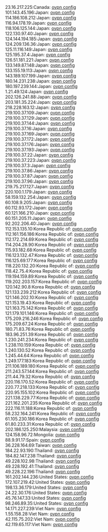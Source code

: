 23.16.217.225:Canada: [ovpn config](vpn/23_16_217_225.ovpn)  
101.143.45.196:Japan: [ovpn config](vpn/101_143_45_196.ovpn)  
114.186.108.212:Japan: [ovpn config](vpn/114_186_108_212.ovpn)  
116.94.178.19:Japan: [ovpn config](vpn/116_94_178_19.ovpn)  
118.106.125.144:Japan: [ovpn config](vpn/118_106_125_144.ovpn)  
122.130.97.40:Japan: [ovpn config](vpn/122_130_97_40.ovpn)  
124.144.194.185:Japan: [ovpn config](vpn/124_144_194_185.ovpn)  
124.209.136.36:Japan: [ovpn config](vpn/124_209_136_36.ovpn)  
125.11.116.149:Japan: [ovpn config](vpn/125_11_116_149.ovpn)  
125.195.37.4:Japan: [ovpn config](vpn/125_195_37_4.ovpn)  
126.51.181.221:Japan: [ovpn config](vpn/126_51_181_221.ovpn)  
133.149.87.148:Japan: [ovpn config](vpn/133_149_87_148.ovpn)  
133.155.19.113:Japan: [ovpn config](vpn/133_155_19_113.ovpn)  
143.189.107.199:Japan: [ovpn config](vpn/143_189_107_199.ovpn)  
180.14.231.238:Japan: [ovpn config](vpn/180_14_231_238.ovpn)  
180.197.239.144:Japan: [ovpn config](vpn/180_197_239_144.ovpn)  
1.21.49.124:Japan: [ovpn config](vpn/1_21_49_124.ovpn)  
202.126.241.88:Japan: [ovpn config](vpn/202_126_241_88.ovpn)  
203.181.35.224:Japan: [ovpn config](vpn/203_181_35_224.ovpn)  
218.228.163.12:Japan: [ovpn config](vpn/218_228_163_12.ovpn)  
219.100.37.109:Japan: [ovpn config](vpn/219_100_37_109.ovpn)  
219.100.37.129:Japan: [ovpn config](vpn/219_100_37_129.ovpn)  
219.100.37.144:Japan: [ovpn config](vpn/219_100_37_144.ovpn)  
219.100.37.16:Japan: [ovpn config](vpn/219_100_37_16.ovpn)  
219.100.37.169:Japan: [ovpn config](vpn/219_100_37_169.ovpn)  
219.100.37.172:Japan: [ovpn config](vpn/219_100_37_172.ovpn)  
219.100.37.176:Japan: [ovpn config](vpn/219_100_37_176.ovpn)  
219.100.37.193:Japan: [ovpn config](vpn/219_100_37_193.ovpn)  
219.100.37.22:Japan: [ovpn config](vpn/219_100_37_22.ovpn)  
219.100.37.223:Japan: [ovpn config](vpn/219_100_37_223.ovpn)  
219.100.37.3:Japan: [ovpn config](vpn/219_100_37_3.ovpn)  
219.100.37.86:Japan: [ovpn config](vpn/219_100_37_86.ovpn)  
219.100.37.87:Japan: [ovpn config](vpn/219_100_37_87.ovpn)  
219.100.37.96:Japan: [ovpn config](vpn/219_100_37_96.ovpn)  
219.75.217.127:Japan: [ovpn config](vpn/219_75_217_127.ovpn)  
220.100.1.179:Japan: [ovpn config](vpn/220_100_1_179.ovpn)  
58.159.132.254:Japan: [ovpn config](vpn/58_159_132_254.ovpn)  
60.108.9.205:Japan: [ovpn config](vpn/60_108_9_205.ovpn)  
60.112.93.172:Japan: [ovpn config](vpn/60_112_93_172.ovpn)  
60.121.166.210:Japan: [ovpn config](vpn/60_121_166_210.ovpn)  
60.151.205.11:Japan: [ovpn config](vpn/60_151_205_11.ovpn)  
92.202.206.40:Japan: [ovpn config](vpn/92_202_206_40.ovpn)  
112.153.135.10:Korea Republic of: [ovpn config](vpn/112_153_135_10.ovpn)  
112.161.156.186:Korea Republic of: [ovpn config](vpn/112_161_156_186.ovpn)  
112.172.214.69:Korea Republic of: [ovpn config](vpn/112_172_214_69.ovpn)  
114.204.28.90:Korea Republic of: [ovpn config](vpn/114_204_28_90.ovpn)  
115.93.182.68:Korea Republic of: [ovpn config](vpn/115_93_182_68.ovpn)  
116.123.132.47:Korea Republic of: [ovpn config](vpn/116_123_132_47.ovpn)  
116.125.69.177:Korea Republic of: [ovpn config](vpn/116_125_69_177.ovpn)  
118.220.132.20:Korea Republic of: [ovpn config](vpn/118_220_132_20.ovpn)  
118.42.75.4:Korea Republic of: [ovpn config](vpn/118_42_75_4.ovpn)  
119.194.159.89:Korea Republic of: [ovpn config](vpn/119_194_159_89.ovpn)  
119.202.203.157:Korea Republic of: [ovpn config](vpn/119_202_203_157.ovpn)  
120.142.90.8:Korea Republic of: [ovpn config](vpn/120_142_90_8.ovpn)  
121.133.239.212:Korea Republic of: [ovpn config](vpn/121_133_239_212.ovpn)  
121.146.202.10:Korea Republic of: [ovpn config](vpn/121_146_202_10.ovpn)  
121.153.19.43:Korea Republic of: [ovpn config](vpn/121_153_19_43.ovpn)  
121.163.75.142:Korea Republic of: [ovpn config](vpn/121_163_75_142.ovpn)  
121.179.101.146:Korea Republic of: [ovpn config](vpn/121_179_101_146.ovpn)  
175.209.216.246:Korea Republic of: [ovpn config](vpn/175_209_216_246.ovpn)  
175.209.67.24:Korea Republic of: [ovpn config](vpn/175_209_67_24.ovpn)  
180.71.83.76:Korea Republic of: [ovpn config](vpn/180_71_83_76.ovpn)  
183.96.251.39:Korea Republic of: [ovpn config](vpn/183_96_251_39.ovpn)  
1.230.241.234:Korea Republic of: [ovpn config](vpn/1_230_241_234.ovpn)  
1.238.110.159:Korea Republic of: [ovpn config](vpn/1_238_110_159.ovpn)  
1.240.130.52:Korea Republic of: [ovpn config](vpn/1_240_130_52.ovpn)  
1.245.44.64:Korea Republic of: [ovpn config](vpn/1_245_44_64.ovpn)  
1.249.177.183:Korea Republic of: [ovpn config](vpn/1_249_177_183.ovpn)  
211.106.189.180:Korea Republic of: [ovpn config](vpn/211_106_189_180.ovpn)  
211.243.57.144:Korea Republic of: [ovpn config](vpn/211_243_57_144.ovpn)  
211.44.79.32:Korea Republic of: [ovpn config](vpn/211_44_79_32.ovpn)  
220.116.170.52:Korea Republic of: [ovpn config](vpn/220_116_170_52.ovpn)  
220.77.218.133:Korea Republic of: [ovpn config](vpn/220_77_218_133.ovpn)  
220.95.155.102:Korea Republic of: [ovpn config](vpn/220_95_155_102.ovpn)  
221.138.229.77:Korea Republic of: [ovpn config](vpn/221_138_229_77.ovpn)  
221.162.201.235:Korea Republic of: [ovpn config](vpn/221_162_201_235.ovpn)  
222.116.11.188:Korea Republic of: [ovpn config](vpn/222_116_11_188.ovpn)  
58.232.164.241:Korea Republic of: [ovpn config](vpn/58_232_164_241.ovpn)  
61.105.230.186:Korea Republic of: [ovpn config](vpn/61_105_230_186.ovpn)  
61.80.233.31:Korea Republic of: [ovpn config](vpn/61_80_233_31.ovpn)  
202.186.125.250:Malaysia: [ovpn config](vpn/202_186_125_250.ovpn)  
124.158.96.72:Mongolia: [ovpn config](vpn/124_158_96_72.ovpn)  
88.9.91.17:Spain: [ovpn config](vpn/88_9_91_17.ovpn)  
36.228.164.69:Taiwan: [ovpn config](vpn/36_228_164_69.ovpn)  
184.22.93.190:Thailand: [ovpn config](vpn/184_22_93_190.ovpn)  
184.82.147.238:Thailand: [ovpn config](vpn/184_82_147_238.ovpn)  
49.228.102.98:Thailand: [ovpn config](vpn/49_228_102_98.ovpn)  
49.228.192.41:Thailand: [ovpn config](vpn/49_228_192_41.ovpn)  
49.228.22.196:Thailand: [ovpn config](vpn/49_228_22_196.ovpn)  
161.202.144.236:United States: [ovpn config](vpn/161_202_144_236.ovpn)  
172.107.219.42:United States: [ovpn config](vpn/172_107_219_42.ovpn)  
198.13.36.179:United States: [ovpn config](vpn/198_13_36_179.ovpn)  
24.22.30.176:United States: [ovpn config](vpn/24_22_30_176.ovpn)  
45.76.147.33:United States: [ovpn config](vpn/45_76_147_33.ovpn)  
98.246.89.35:United States: [ovpn config](vpn/98_246_89_35.ovpn)  
14.171.227.239:Viet Nam: [ovpn config](vpn/14_171_227_239.ovpn)  
1.55.158.28:Viet Nam: [ovpn config](vpn/1_55_158_28.ovpn)  
42.115.75.202:Viet Nam: [ovpn config](vpn/42_115_75_202.ovpn)  
42.119.65.117:Viet Nam: [ovpn config](vpn/42_119_65_117.ovpn)  
